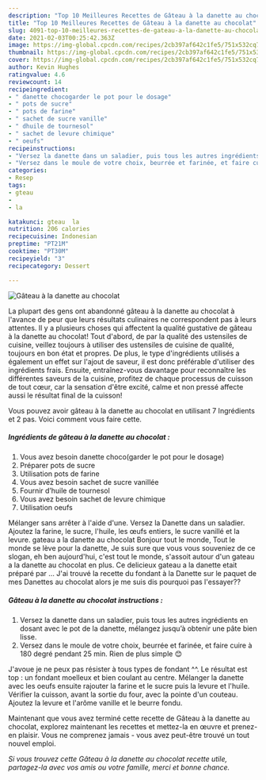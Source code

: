 ```yaml
---
description: "Top 10 Meilleures Recettes de Gâteau à la danette au chocolat"
title: "Top 10 Meilleures Recettes de Gâteau à la danette au chocolat"
slug: 4091-top-10-meilleures-recettes-de-gateau-a-la-danette-au-chocolat
date: 2021-02-03T00:25:42.363Z
image: https://img-global.cpcdn.com/recipes/2cb397af642c1fe5/751x532cq70/gateau-a-la-danette-au-chocolat-photo-principale-de-la-recette.jpg
thumbnail: https://img-global.cpcdn.com/recipes/2cb397af642c1fe5/751x532cq70/gateau-a-la-danette-au-chocolat-photo-principale-de-la-recette.jpg
cover: https://img-global.cpcdn.com/recipes/2cb397af642c1fe5/751x532cq70/gateau-a-la-danette-au-chocolat-photo-principale-de-la-recette.jpg
author: Kevin Hughes
ratingvalue: 4.6
reviewcount: 14
recipeingredient:
- " danette chocogarder le pot pour le dosage"
- " pots de sucre"
- " pots de farine"
- " sachet de sucre vanille"
- " dhuile de tournesol"
- " sachet de levure chimique"
- " oeufs"
recipeinstructions:
- "Versez la danette dans un saladier, puis tous les autres ingrédients en dosant avec le pot de la danette, mélangez jusqu’à obtenir une pâte bien lisse."
- "Versez dans le moule de votre choix, beurrée et farinée, et faire cuire à 180 degré pendant 25 min. Rien de plus simple 😊"
categories:
- Resep
tags:
- gteau
- 
- la

katakunci: gteau  la 
nutrition: 206 calories
recipecuisine: Indonesian
preptime: "PT21M"
cooktime: "PT30M"
recipeyield: "3"
recipecategory: Dessert

---
```



![Gâteau à la danette au chocolat](https://img-global.cpcdn.com/recipes/2cb397af642c1fe5/751x532cq70/gateau-a-la-danette-au-chocolat-photo-principale-de-la-recette.jpg)

La plupart des gens ont abandonné gâteau à la danette au chocolat à l'avance de peur que leurs résultats culinaires ne correspondent pas à leurs attentes. Il y a plusieurs choses qui affectent la qualité gustative de gâteau à la danette au chocolat! Tout d'abord, de par la qualité des ustensiles de cuisine, veillez toujours à utiliser des ustensiles de cuisine de qualité, toujours en bon état et propres. De plus, le type d'ingrédients utilisés a également un effet sur l'ajout de saveur, il est donc préférable d'utiliser des ingrédients frais. Ensuite, entraînez-vous davantage pour reconnaître les différentes saveurs de la cuisine, profitez de chaque processus de cuisson de tout cœur, car la sensation d'être excité, calme et non pressé affecte aussi le résultat final de la cuisson!

<!--inarticleads1-->

Vous pouvez avoir gâteau à la danette au chocolat en utilisant 7 Ingrédients et 2 pas. Voici comment vous faire cette.

##### Ingrédients de gâteau à la danette au chocolat :

1. Vous avez besoin  danette choco(garder le pot pour le dosage)
1. Préparer  pots de sucre
1. Utilisation  pots de farine
1. Vous avez besoin  sachet de sucre vanillée
1. Fournir  d’huile de tournesol
1. Vous avez besoin  sachet de levure chimique
1. Utilisation  oeufs


Mélanger sans arrêter à l&#39;aide d&#39;une. Versez la Danette dans un saladier. Ajoutez la farine, le sucre, l&#39;huile, les œufs entiers, le sucre vanillé et la levure. gateau a la danette au chocolat Bonjour tout le monde, Tout le monde se lève pour la danette, Je suis sure que vous vous souveniez de ce slogan, eh ben aujourd&#39;hui, c&#39;est tout le monde, s&#39;assoit autour d&#39;un gateau a la danette au chocolat en plus. Ce delicieux gateau a la danette etait préparé par … J&#39;ai trouvé la recette du fondant à la Danette sur le paquet de mes Danettes au chocolat alors je me suis dis pourquoi pas l&#39;essayer?? 

<!--inarticleads2-->

##### Gâteau à la danette au chocolat instructions :

1. Versez la danette dans un saladier, puis tous les autres ingrédients en dosant avec le pot de la danette, mélangez jusqu’à obtenir une pâte bien lisse.
1. Versez dans le moule de votre choix, beurrée et farinée, et faire cuire à 180 degré pendant 25 min. Rien de plus simple 😊


J&#39;avoue je ne peux pas résister à tous types de fondant ^^. Le résultat est top : un fondant moelleux et bien coulant au centre. Mélanger la danette avec les oeufs ensuite rajouter la farine et le sucre puis la levure et l&#39;huile. Vérifier la cuisson, avant la sortie du four, avec la pointe d&#39;un couteau. Ajoutez la levure et l&#39;arôme vanille et le beurre fondu. 

<!--inarticleads1-->

<p>
Maintenant que vous avez terminé cette recette de Gâteau à la danette au chocolat, explorez maintenant les recettes et mettez-la en œuvre et prenez-en plaisir. Vous ne comprenez jamais - vous avez peut-être trouvé un tout nouvel emploi.
</p>

<p>
<i>Si vous trouvez cette Gâteau à la danette au chocolat recette utile, partagez-la avec vos amis ou votre famille, merci et bonne chance.</i>
</p>
